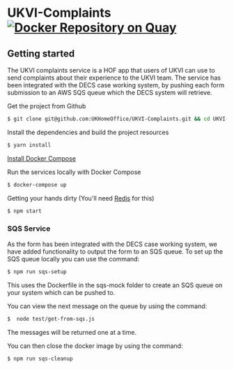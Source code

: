 # UKVI-Complaints [![Docker Repository on Quay](https://quay.io/repository/ukhomeofficedigital/ukvi-complaints/status "Docker Repository on Quay")](https://quay.io/repository/ukhomeofficedigital/ukvi-complaints)

## Getting started

The UKVI complaints service is a HOF app that users of UKVI can use to send complaints about their experience to the UKVI team.
The service has been integrated with the DECS case working system, by pushing each form submission to an AWS SQS queue which the DECS system will retrieve.

Get the project from Github
```bash
$ git clone git@github.com:UKHomeOffice/UKVI-Complaints.git && cd UKVI-Complaints
```

Install the dependencies and build the project resources
```bash
$ yarn install
```

[Install Docker Compose](https://docs.docker.com/compose/install/)

Run the services locally with Docker Compose
```bash
$ docker-compose up
```

Getting your hands dirty (You'll need [Redis](http://redis.io/) for this)
```bash
$ npm start
```

### SQS Service


As the form has been integrated with the DECS case working system, we have added functionality to output the form to an SQS queue.
To set up the SQS queue locally you can use the command:
```bash
$ npm run sqs-setup
```
This uses the Dockerfile in the sqs-mock folder to create an SQS queue on your system which can be pushed to.

You can view the next message on the queue by using the command:
```bash
$  node test/get-from-sqs.js
```
The messages will be returned one at a time.

You can then close the docker image by using the command:
```bash
$ npm run sqs-cleanup
```




